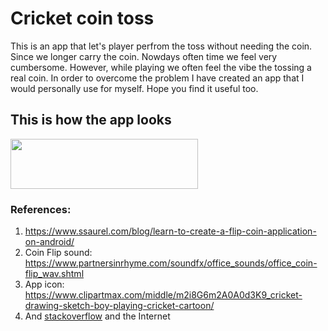 # Cricket coin toss 
This is an app that let's player perfrom the toss without needing the coin. 
Since we longer carry the coin. Nowdays often time we feel very cumbersome. 
However, while playing we often feel the vibe the tossing a real coin. In order to 
overcome the problem I have created an app that I would personally use for myself. 
Hope you find it useful too. 

## This is how the app looks

<img src="https://user-images.githubusercontent.com/36672530/115465748-ebc2ea80-a1e3-11eb-90b7-643548a59ae5.jpg" width="300" height="80">




### References:
1. https://www.ssaurel.com/blog/learn-to-create-a-flip-coin-application-on-android/
2. Coin Flip sound: https://www.partnersinrhyme.com/soundfx/office_sounds/office_coin-flip_wav.shtml
3. App icon: https://www.clipartmax.com/middle/m2i8G6m2A0A0d3K9_cricket-drawing-sketch-boy-playing-cricket-cartoon/
4. And [stackoverflow](https://stackoverflow.com/) and the Internet

